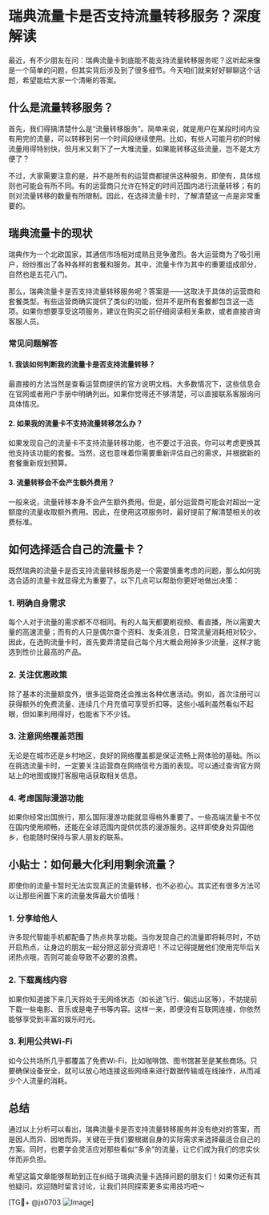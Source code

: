 # 瑞典流量卡是否支持流量转移服务？深度解读

最近，有不少朋友在问：瑞典流量卡到底能不能支持流量转移服务呢？这听起来像是一个简单的问题，但其实背后涉及到了很多细节。今天咱们就来好好聊聊这个话题，希望能给大家一个清晰的答案。

## 什么是流量转移服务？

首先，我们得搞清楚什么是“流量转移服务”。简单来说，就是用户在某段时间内没有用完的流量，可以转移到另一个时间段继续使用。比如，有些人可能月初的时候流量用得特别快，但月末又剩下了一大堆流量，如果能转移这些流量，岂不是太方便了？

不过，大家需要注意的是，并不是所有的运营商都提供这种服务。即使有，具体规则也可能会有所不同。有的运营商只允许在特定的时间范围内进行流量转移；有的则对流量转移的数量有所限制。因此，在选择流量卡时，了解清楚这一点是非常重要的。

## 瑞典流量卡的现状

瑞典作为一个北欧国家，其通信市场相对成熟且竞争激烈。各大运营商为了吸引用户，纷纷推出了各种各样的套餐和服务。其中，流量卡作为其中的重要组成部分，自然也是五花八门。

那么，瑞典流量卡是否支持流量转移服务呢？答案是——这取决于具体的运营商和套餐类型。有些运营商确实提供了类似的功能，但并不是所有套餐都包含这一选项。如果你想要享受这项服务，建议在购买之前仔细阅读相关条款，或者直接咨询客服人员。

### 常见问题解答

#### 1. 我该如何判断我的流量卡是否支持流量转移？
最直接的方法当然是查看运营商提供的官方说明文档。大多数情况下，这些信息会在官网或者用户手册中明确列出。如果你觉得还不够清楚，可以直接联系客服询问具体情况。

#### 2. 如果我的流量卡不支持流量转移怎么办？
如果发现自己的流量卡不支持流量转移功能，也不要过于沮丧。你可以考虑更换其他支持该功能的套餐。当然，这也意味着你需要重新评估自己的需求，并根据新的套餐重新规划预算。

#### 3. 流量转移会不会产生额外费用？
一般来说，流量转移本身不会产生额外费用。但是，部分运营商可能会对超出一定额度的流量收取额外费用。因此，在使用这项服务时，最好提前了解清楚相关的收费标准。

## 如何选择适合自己的流量卡？

既然瑞典的流量卡是否支持流量转移服务是一个需要慎重考虑的问题，那么如何挑选合适的流量卡就显得尤为重要了。以下几点可以帮助你更好地做出决策：

### 1. 明确自身需求
每个人对于流量的需求都不尽相同。有的人每天都要刷视频、看直播，所以需要大量的高速流量；而有的人只是偶尔查个资料、发条消息，日常流量消耗相对较少。因此，在选购流量卡时，首先要弄清楚自己每个月大概会用掉多少流量，这样才能选到性价比最高的产品。

### 2. 关注优惠政策
除了基本的流量额度外，很多运营商还会推出各种优惠活动。例如，首次注册可以获得额外的免费流量、连续几个月充值可享受折扣等。这些小福利虽然看似不起眼，但如果利用得好，也能省下不少钱。

### 3. 注意网络覆盖范围
无论是在城市还是乡村地区，良好的网络覆盖都是保证流畅上网体验的基础。所以在挑选流量卡时，一定要关注运营商在网络信号方面的表现。可以通过查询官方网站上的地图或拨打客服电话获取相关信息。

### 4. 考虑国际漫游功能
如果你经常出国旅行，那么国际漫游功能就显得格外重要了。一些高端流量卡不仅在国内使用顺畅，还能在全球范围内提供优质的漫游服务。这样即使身处异国他乡，也能随时保持与家人朋友的联系。

## 小贴士：如何最大化利用剩余流量？

即使你的流量卡暂时无法实现真正的流量转移，也不必担心。其实还有很多方法可以让那些闲置下来的流量发挥最大价值哦！

### 1. 分享给他人
许多现代智能手机都配备了热点共享功能。当你发现自己的流量即将耗尽时，不妨开启热点，让身边的朋友一起分担这部分资源吧！不过记得提醒他们使用完毕后关闭热点哦，否则可能会导致不必要的浪费。

### 2. 下载离线内容
如果你知道接下来几天将处于无网络状态（如长途飞行、偏远山区等），不妨提前下载一些电影、音乐或是电子书等内容。这样一来，即便没有互联网连接，你依然能够享受到丰富的娱乐时光。

### 3. 利用公共Wi-Fi
如今公共场所几乎都覆盖了免费Wi-Fi，比如咖啡馆、图书馆甚至是某些商场。只要确保设备安全，就可以放心地连接这些网络来进行数据传输或在线操作，从而减少个人流量的消耗。

## 总结

通过以上分析可以看出，瑞典流量卡是否支持流量转移服务并没有绝对的答案，而是因人而异、因地而异。关键在于我们要根据自身的实际需求来选择最适合自己的方案。同时，也要学会灵活应对那些看似“多余”的流量，让它们成为我们的忠实伙伴而非负担。

希望这篇文章能够帮助到正在纠结于瑞典流量卡选择问题的朋友们！如果你还有其他疑问，欢迎随时留言讨论，让我们共同探索更多实用技巧吧～

[TG💪+ @jx0703 ![Image](https://github.com/user-attachments/assets/dbca1d08-cadb-493c-b0ec-ad6f7a83f270)]